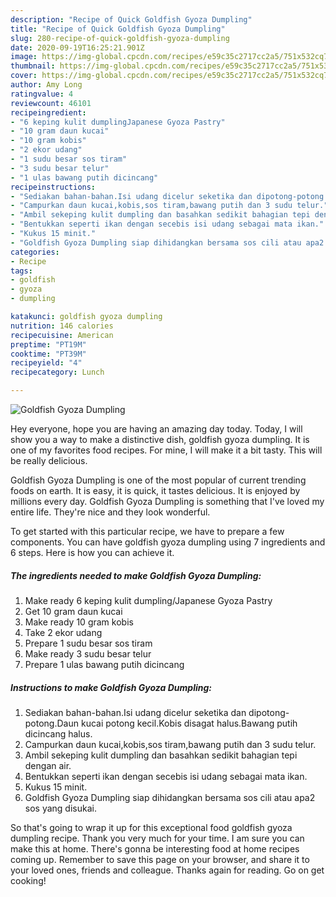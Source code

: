 ```yaml
---
description: "Recipe of Quick Goldfish Gyoza Dumpling"
title: "Recipe of Quick Goldfish Gyoza Dumpling"
slug: 280-recipe-of-quick-goldfish-gyoza-dumpling
date: 2020-09-19T16:25:21.901Z
image: https://img-global.cpcdn.com/recipes/e59c35c2717cc2a5/751x532cq70/goldfish-gyoza-dumpling-resipi-foto-utama.jpg
thumbnail: https://img-global.cpcdn.com/recipes/e59c35c2717cc2a5/751x532cq70/goldfish-gyoza-dumpling-resipi-foto-utama.jpg
cover: https://img-global.cpcdn.com/recipes/e59c35c2717cc2a5/751x532cq70/goldfish-gyoza-dumpling-resipi-foto-utama.jpg
author: Amy Long
ratingvalue: 4
reviewcount: 46101
recipeingredient:
- "6 keping kulit dumplingJapanese Gyoza Pastry"
- "10 gram daun kucai"
- "10 gram kobis"
- "2 ekor udang"
- "1 sudu besar sos tiram"
- "3 sudu besar telur"
- "1 ulas bawang putih dicincang"
recipeinstructions:
- "Sediakan bahan-bahan.Isi udang dicelur seketika dan dipotong-potong.Daun kucai potong kecil.Kobis disagat halus.Bawang putih dicincang halus."
- "Campurkan daun kucai,kobis,sos tiram,bawang putih dan 3 sudu telur."
- "Ambil sekeping kulit dumpling dan basahkan sedikit bahagian tepi dengan air."
- "Bentukkan seperti ikan dengan secebis isi udang sebagai mata ikan."
- "Kukus 15 minit."
- "Goldfish Gyoza Dumpling siap dihidangkan bersama sos cili atau apa2 sos yang disukai."
categories:
- Recipe
tags:
- goldfish
- gyoza
- dumpling

katakunci: goldfish gyoza dumpling 
nutrition: 146 calories
recipecuisine: American
preptime: "PT19M"
cooktime: "PT39M"
recipeyield: "4"
recipecategory: Lunch

---
```



![Goldfish Gyoza Dumpling](https://img-global.cpcdn.com/recipes/e59c35c2717cc2a5/751x532cq70/goldfish-gyoza-dumpling-resipi-foto-utama.jpg)

Hey everyone, hope you are having an amazing day today. Today, I will show you a way to make a distinctive dish, goldfish gyoza dumpling. It is one of my favorites food recipes. For mine, I will make it a bit tasty. This will be really delicious.

Goldfish Gyoza Dumpling is one of the most popular of current trending foods on earth. It is easy, it is quick, it tastes delicious. It is enjoyed by millions every day. Goldfish Gyoza Dumpling is something that I've loved my entire life. They're nice and they look wonderful.




To get started with this particular recipe, we have to prepare a few components. You can have goldfish gyoza dumpling using 7 ingredients and 6 steps. Here is how you can achieve it.

<!--inarticleads1-->

##### The ingredients needed to make Goldfish Gyoza Dumpling:

1. Make ready 6 keping kulit dumpling/Japanese Gyoza Pastry
1. Get 10 gram daun kucai
1. Make ready 10 gram kobis
1. Take 2 ekor udang
1. Prepare 1 sudu besar sos tiram
1. Make ready 3 sudu besar telur
1. Prepare 1 ulas bawang putih dicincang




<!--inarticleads2-->

##### Instructions to make Goldfish Gyoza Dumpling:

1. Sediakan bahan-bahan.Isi udang dicelur seketika dan dipotong-potong.Daun kucai potong kecil.Kobis disagat halus.Bawang putih dicincang halus.
1. Campurkan daun kucai,kobis,sos tiram,bawang putih dan 3 sudu telur.
1. Ambil sekeping kulit dumpling dan basahkan sedikit bahagian tepi dengan air.
1. Bentukkan seperti ikan dengan secebis isi udang sebagai mata ikan.
1. Kukus 15 minit.
1. Goldfish Gyoza Dumpling siap dihidangkan bersama sos cili atau apa2 sos yang disukai.




So that's going to wrap it up for this exceptional food goldfish gyoza dumpling recipe. Thank you very much for your time. I am sure you can make this at home. There's gonna be interesting food at home recipes coming up. Remember to save this page on your browser, and share it to your loved ones, friends and colleague. Thanks again for reading. Go on get cooking!
